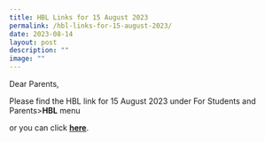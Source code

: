 ```yaml
---
title: HBL Links for 15 August 2023
permalink: /hbl-links-for-15-august-2023/
date: 2023-08-14
layout: post
description: ""
image: ""
---
```

Dear Parents,

Please find the HBL link for 15 August 2023 under For Students and Parents>**HBL** menu

or you can click **[here](https://frontierpri.moe.edu.sg/hbl-links-for-15-august-2023/)**.
